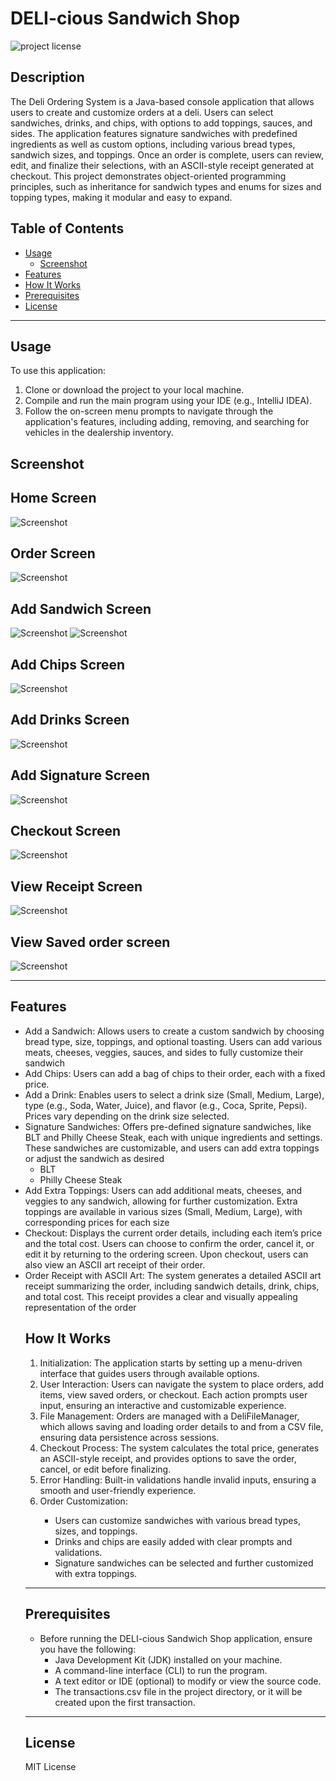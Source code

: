# DELI-cious Sandwich Shop 

![project license](https://img.shields.io/badge/license-MIT-blue.svg)

## Description
The Deli Ordering System is a Java-based console application that allows users to create and customize orders at a deli. Users can select sandwiches, drinks, and chips, with options to add toppings, sauces, and sides. The application features signature sandwiches with predefined ingredients as well as custom options, including various bread types, sandwich sizes, and toppings. Once an order is complete, users can review, edit, and finalize their selections, with an ASCII-style receipt generated at checkout. This project demonstrates object-oriented programming principles, such as inheritance for sandwich types and enums for sizes and topping types, making it modular and easy to expand.


## Table of Contents

- [Usage](#usage)
    - [Screenshot](#screenshot)
- [Features](#features)
- [How It Works](#How-It-Works)
- [Prerequisites](#prerequisites)
- [License](#license)

------------------

## Usage
To use this application:

1. Clone or download the project to your local machine.
2. Compile and run the main program using your IDE (e.g., IntelliJ IDEA).
3. Follow the on-screen menu prompts to navigate through the application's features, including adding, removing, and searching for vehicles in the dealership inventory.
## Screenshot

## Home Screen
![Screenshot ](./src/demo/Home.png)
## Order Screen
![Screenshot ](./src/demo/orderscreen.png)
## Add Sandwich Screen
![Screenshot ](./src/demo/sandwich.png)
![Screenshot ](./src/demo/sandwiches.png)
## Add Chips Screen
![Screenshot ](./src/demo/chips.png)
## Add Drinks Screen
![Screenshot ](./src/demo/drinks.png)
## Add Signature Screen
![Screenshot ](./src/demo/signature.png)
## Checkout Screen
![Screenshot ](./src/demo/checkout.png)
## View Receipt Screen
![Screenshot ](./src/demo/receipt.png)
## View Saved order screen
![Screenshot ](./src/demo/savedorder.png)







------------------

## Features
<ul>
<li>Add a Sandwich: Allows users to create a custom sandwich by choosing bread type, size, toppings, and optional toasting. Users can add various meats, cheeses, veggies, sauces, and sides to fully customize their sandwich
<li>Add Chips: Users can add a bag of chips to their order, each with a fixed price.
<li> Add a Drink: Enables users to select a drink size (Small, Medium, Large), type (e.g., Soda, Water, Juice), and flavor (e.g., Coca, Sprite, Pepsi). Prices vary depending on the drink size selected.
<li> Signature Sandwiches: Offers pre-defined signature sandwiches, like BLT and Philly Cheese Steak, each with unique ingredients and settings. These sandwiches are customizable, and users can add extra toppings or adjust the sandwich as desired
  <ul> 
<li>BLT </li>
<li>Philly Cheese Steak </li>
  </ul>
<li> Add Extra Toppings: Users can add additional meats, cheeses, and veggies to any sandwich, allowing for further customization. Extra toppings are available in various sizes (Small, Medium, Large), with corresponding prices for each size
<li> Checkout: Displays the current order details, including each item’s price and the total cost. Users can choose to confirm the order, cancel it, or edit it by returning to the ordering screen. Upon checkout, users can also view an ASCII art receipt of their order.
<li> Order Receipt with ASCII Art: The system generates a detailed ASCII art receipt summarizing the order, including sandwich details, drink, chips, and total cost. This receipt provides a clear and visually appealing representation of the order

## How It Works
1. Initialization: The application starts by setting up a menu-driven interface that guides users through available options.
2. User Interaction: Users can navigate the system to place orders, add items, view saved orders, or checkout. Each action prompts user input, ensuring an interactive and customizable experience.
3. File Management: Orders are managed with a DeliFileManager, which allows saving and loading order details to and from a CSV file, ensuring data persistence across sessions.
4. Checkout Process: The system calculates the total price, generates an ASCII-style receipt, and provides options to save the order, cancel, or edit before finalizing.
5. Error Handling: Built-in validations handle invalid inputs, ensuring a smooth and user-friendly experience.
6. Order Customization:
<ul>
<ul>
  <li>Users can customize sandwiches with various bread types, sizes, and toppings.</li>
  <li>Drinks and chips are easily added with clear prompts and validations.
  <li>Signature sandwiches can be selected and further customized with extra toppings.

</ul>
</ul>



------------------

## Prerequisites
<ul>
<li> Before running the DELI-cious Sandwich Shop application, ensure you have the following:
<ul>
<li>Java Development Kit (JDK) installed on your machine.</li>
<li>A command-line interface (CLI) to run the program.</li>
<li> A text editor or IDE (optional) to modify or view the source code.</li>
<li>The transactions.csv file in the project directory, or it will be created upon the first transaction.</li>
</ul>
</ul>

--------------------


## License
MIT License

